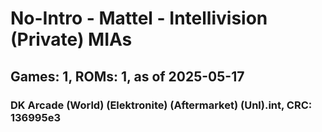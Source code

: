 # No-Intro - Mattel - Intellivision (Private) MIAs
## Games: 1, ROMs: 1, as of 2025-05-17

### DK Arcade (World) (Elektronite) (Aftermarket) (Unl).int, CRC: 136995e3
